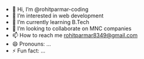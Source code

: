 - 👋 Hi, I’m @rohitparmar-coding
- 👀 I’m interested in web development
- 🌱 I’m currently learning B.Tech
- 💞️ I’m looking to collaborate on MNC companies
- 📫 How to reach me rohitparmar8349@gmail.com
- 😄 Pronouns: ...
- ⚡ Fun fact: ...

<!---
rohitparmar-coding/rohitparmar-coding is a ✨ special ✨ repository because its `README.md` (this file) appears on your GitHub profile.
You can click the Preview link to take a look at your changes.
--->
